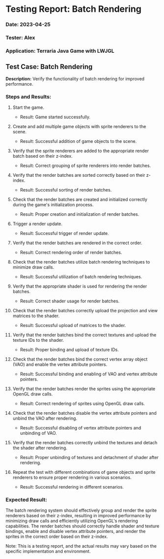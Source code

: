 # Testing Report: Batch Rendering

### **Date:** 2023-04-25

### **Tester:** Alex

### **Application:** Terraria Java Game with LWJGL

## Test Case: Batch Rendering

**Description:**
Verify the functionality of batch rendering for improved performance.

### Steps and Results:

1. Start the game.
    - Result: Game started successfully.

2. Create and add multiple game objects with sprite renderers to the scene.
    - Result: Successful addition of game objects to the scene.

3. Verify that the sprite renderers are added to the appropriate render batch based on their z-index.
    - Result: Correct grouping of sprite renderers into render batches.

4. Verify that the render batches are sorted correctly based on their z-index.
    - Result: Successful sorting of render batches.

5. Check that the render batches are created and initialized correctly during the game's initialization process.
    - Result: Proper creation and initialization of render batches.

6. Trigger a render update.
    - Result: Successful trigger of render update.

7. Verify that the render batches are rendered in the correct order.
    - Result: Correct rendering order of render batches.

8. Check that the render batches utilize batch rendering techniques to minimize draw calls.
    - Result: Successful utilization of batch rendering techniques.

9. Verify that the appropriate shader is used for rendering the render batches.
    - Result: Correct shader usage for render batches.

10. Check that the render batches correctly upload the projection and view matrices to the shader.
    - Result: Successful upload of matrices to the shader.

11. Verify that the render batches bind the correct textures and upload the texture IDs to the shader.
    - Result: Proper binding and upload of texture IDs.

12. Check that the render batches bind the correct vertex array object (VAO) and enable the vertex attribute pointers.
    - Result: Successful binding and enabling of VAO and vertex attribute pointers.

13. Verify that the render batches render the sprites using the appropriate OpenGL draw calls.
    - Result: Correct rendering of sprites using OpenGL draw calls.

14. Check that the render batches disable the vertex attribute pointers and unbind the VAO after rendering.
    - Result: Successful disabling of vertex attribute pointers and unbinding of VAO.

15. Verify that the render batches correctly unbind the textures and detach the shader after rendering.
    - Result: Proper unbinding of textures and detachment of shader after rendering.

16. Repeat the test with different combinations of game objects and sprite renderers to ensure proper rendering in various scenarios.
    - Result: Successful rendering in different scenarios.

### Expected Result:
The batch rendering system should effectively group and render the sprite renderers based on their z-index, resulting in improved performance by minimizing draw calls and efficiently utilizing OpenGL's rendering capabilities. The render batches should correctly handle shader and texture bindings, enable and disable vertex attribute pointers, and render the sprites in the correct order based on their z-index.

Note: This is a testing report, and the actual results may vary based on the specific implementation and environment.
